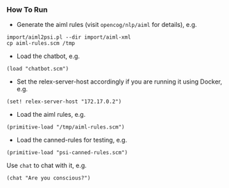 ### How To Run
- Generate the aiml rules (visit `opencog/nlp/aiml` for details), e.g.
```
import/aiml2psi.pl --dir import/aiml-xml
cp aiml-rules.scm /tmp
```
- Load the chatbot, e.g.
```
(load "chatbot.scm")
```
- Set the relex-server-host accordingly if you are running it using Docker, e.g.
```
(set! relex-server-host "172.17.0.2")
```
- Load the aiml rules, e.g.
```
(primitive-load "/tmp/aiml-rules.scm")
```
- Load the canned-rules for testing, e.g.
```
(primitive-load "psi-canned-rules.scm")
```

Use `chat` to chat with it, e.g.
```
(chat "Are you conscious?")
```
